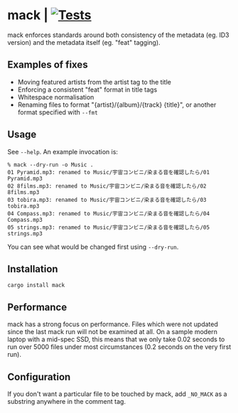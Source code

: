 # mack | [![Tests](https://img.shields.io/github/actions/workflow/status/cdown/mack/ci.yml?branch=master)](https://github.com/cdown/mack/actions?query=branch%3Amaster)

mack enforces standards around both consistency of the metadata (eg. ID3
version) and the metadata itself (eg. "feat" tagging).

## Examples of fixes

- Moving featured artists from the artist tag to the title
- Enforcing a consistent "feat" format in title tags
- Whitespace normalisation
- Renaming files to format "{artist}/{album}/{track} {title}", or another
  format specified with `--fmt`

## Usage

See `--help`. An example invocation is:

    % mack --dry-run -o Music .
    01 Pyramid.mp3: renamed to Music/宇宙コンビニ/染まる音を確認したら/01 Pyramid.mp3
    02 8films.mp3: renamed to Music/宇宙コンビニ/染まる音を確認したら/02 8films.mp3
    03 tobira.mp3: renamed to Music/宇宙コンビニ/染まる音を確認したら/03 tobira.mp3
    04 Compass.mp3: renamed to Music/宇宙コンビニ/染まる音を確認したら/04 Compass.mp3
    05 strings.mp3: renamed to Music/宇宙コンビニ/染まる音を確認したら/05 strings.mp3

You can see what would be changed first using `--dry-run`.

## Installation

    cargo install mack

## Performance

mack has a strong focus on performance. Files which were not updated since the
last mack run will not be examined at all. On a sample modern laptop with a
mid-spec SSD, this means that we only take 0.02 seconds to run over 5000 files
under most circumstances (0.2 seconds on the very first run).

## Configuration

If you don't want a particular file to be touched by mack, add `_NO_MACK` as a
substring anywhere in the comment tag.
